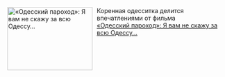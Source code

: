 <!--2025-01-01 09:30:09-->
<div class="yb">
  <div class="rss smaller1"><a href="https://www.kino-teatr.ru/kino/art/tv/5552/" title="«Одесский пароход»: Я вам не скажу за всю Одессу…"><img src="https://www.kino-teatr.ru/art/2/5/5552/poster.jpg" width="196" height="147" align="left" hspace="5" style="margin: 0px 10px 0px 5px" alt="«Одесский пароход»: Я вам не скажу за всю Одессу…"/></a>Коренная одесситка делится впечатлениями от фильма <br><a class="light" href="https://www.kino-teatr.ru/kino/art/tv/5552/">«Одесский пароход»: Я вам не скажу за всю Одессу…</a></div>
</div>
